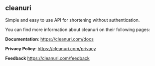 ## cleanuri

Simple and easy to use API for shortening without authentication.

You can find more information about cleanuri on their following pages:

**Documentation**: https://cleanuri.com/docs

**Privacy Policy**: https://cleanuri.com/privacy

**Feedback** https://cleanuri.com/feedback